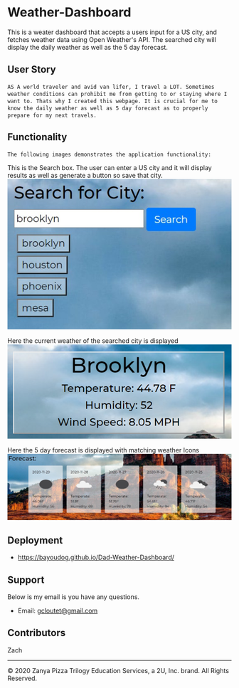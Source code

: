 # Weather-Dashboard

This is a weater dashboard that accepts a users input for a US city, and fetches weather data using Open Weather's API. The searched city will display the daily weather as well as the 5 day forecast.

## User Story

```
AS A world traveler and avid van lifer, I travel a LOT. Sometimes weather conditions can prohibit me from getting to or staying where I want to. Thats why I created this webpage. It is crucial for me to know the daily weather as well as 5 day forecast as to properly prepare for my next travels.
```

## Functionality

```
The following images demonstrates the application functionality:
```
This is the Search box. The user can enter a US city and it will display results as well as generate a button so save that city.
![SearchBox](https://raw.githubusercontent.com/ajsnow56/Weather-Dashboard/main/Assets/Weather%20Search%20Box.png)

Here the current weather of the searched city is displayed
![Current-Weather](https://raw.githubusercontent.com/ajsnow56/Weather-Dashboard/main/Assets/Current%20Weather.png)

Here the 5 day forecast is displayed with matching weather Icons
![5-Day-Forecast](https://raw.githubusercontent.com/ajsnow56/Weather-Dashboard/main/Assets/5%20Day%20Forecast.png)

## Deployment

* https://bayoudog.github.io/Dad-Weather-Dashboard/



## Support

Below is my email is you have any questions.


* Email: gcloutet@gmail.com

## Contributors
Zach 
- - -
© 2020 Zanya Pizza Trilogy Education Services, a 2U, Inc. brand. All Rights Reserved.
